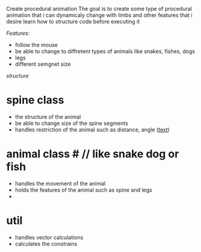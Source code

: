 Create procedural animation 
The goal is to create some type of procedural animation that i can dynamicaly change with limbs and other features that i desire 
learn how to structure code before executing it 


*Features*: 
- follow the mouse
- be able to change to diffretent types of animals like snakes, fishes, dogs
- legs 
- different semgnet size 


*structure*
# spine class # 
- the structure of the animal 
- be able to change size of the spine segments 
- handles restriction of the animal such as distance, angle ([text](https://zalo.github.io/blog/constraints/))


# animal class # // like snake dog or fish 
- handles the movement of the animal 
- holds the features of the animal such as spine and legs
- 

# util #
- handles vector calculations 
- calculates the constrains 
